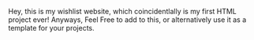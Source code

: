 Hey, this is my wishlist website, which coincidentlally is my first HTML project ever! 
Anyways, Feel Free to add to this, or alternatively use it as a template for your projects.
